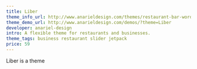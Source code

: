 ```yaml
---
title: Liber
theme_info_url: http://www.anarieldesign.com/themes/restaurant-bar-wordpress-theme/
theme_demo_url: http://www.anarieldesign.com/demos/?theme=Liber
developer: anariel-design
intro: A flexible theme for restaurants and businesses.
theme_tags: business restaurant slider jetpack
price: 59
---
```

Liber is a theme
